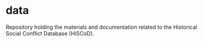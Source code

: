 # data
Repository holding the materials and documentation related to the Historical Social Conflict Database (HiSCoD).
